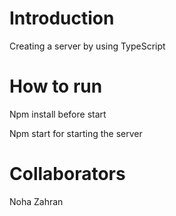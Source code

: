 # Introduction
Creating a server by using TypeScript 

# How to run
Npm install before start

Npm start for starting the server

# Collaborators
Noha Zahran
